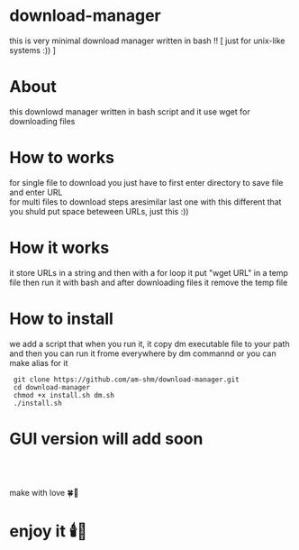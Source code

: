 # download-manager
this is very minimal download manager written in bash !! [ just for unix-like systems :)) ]

# About
this downlowd manager written in bash script and it use wget for downloading files

# How to works
for single file to download you just have to first enter directory to save file and enter URL<br>
for multi files to download steps aresimilar last one with this different that you shuld put space beteween URLs, just this :))

# How it works
it store URLs in a string and then with a for loop it put "wget URL" in a temp file then run it with bash and after downloading files it remove the temp file 

# How to install
we add a script that when you run it, it copy dm executable file to your path and then you can run it frome everywhere by dm commannd or you can make alias for it

     git clone https://github.com/am-shm/download-manager.git
     cd download-manager
     chmod +x install.sh dm.sh
     ./install.sh
     
 # GUI version will add soon

<br><br><br>
make with love 🍀💝 <br>
<h1>enjoy it 🕯️🍬</h1>
